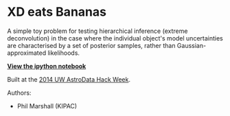 XD eats Bananas
=======

A simple toy problem for testing hierarchical inference (extreme deconvolution) in the case where the individual object's model uncertainties are characterised by a set of posterior samples, rather than Gaussian-approximated likelihoods.

**[View the ipython notebook](http://nbviewer.ipython.org/github/drphilmarshall/Bananas/blob/master/Bananas.ipynb)**

Built at the [2014 UW AstroData Hack Week](http://uwescience.github.io/AstroData/).

Authors:
* Phil Marshall (KIPAC)

